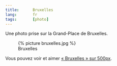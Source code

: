 ```yaml
--- 
title:      Bruxelles 
lang:       fr 
tags:       [photo]
---
```


Une photo prise sur la Grand-Place de Bruxelles.

<figure>
  {% picture bruxelles.jpg %}
  <figcaption>
    Bruxelles
  </figcaption>
</figure>

Vous pouvez voir et aimer [« Bruxelles » sur 500px](http://500px.com/photo/1159934).
